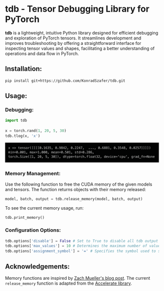 # tdb - Tensor Debugging Library for PyTorch

**tdb** is a lightweight, intuitive Python library designed for efficient debugging and exploration of PyTorch tensors. It streamlines development and improves troubleshooting by offering a straightforward interface for inspecting tensor values and shapes, facilitating a better understanding of operations and data flow in PyTorch.

## Installation:
```bash
pip install git+https://github.com/KonradSzafer/tdb.git
```

## Usage:

### Debugging:

```python
import tdb

x = torch.rand(1, 20, 5, 30)
tdb.tlog(x, 'x')
```

![](assets/example_output_1.png)

<!-- ### Example Usage:
![](assets/example_output_2.png) -->

### Memory Management:

Use the following function to free the CUDA memory of the given models and tensors. The function returns objects with their memory released:
```python
model, batch, output = tdb.release_memory(model, batch, output)
```

To see the current memory usage, run:
```python
tdb.print_memory()
```

### Configuration Options:
```python
tdb.options['disable'] = False # Set to True to disable all tdb output
tdb.options['max_values'] = 10 # Determines the maximum number of values to display from the last dimension of a tensor
tdb.options['assignment_symbol'] = '=' # Specifies the symbol used to separate tensor parameters from their values
```

## Acknowledgements:

Memory functions are inspired by [Zach Mueller's blog post](https://muellerzr.github.io/til/free_memory.html). The current `release_memory` function is adapted from the [Accelerate library](https://github.com/huggingface/accelerate/blob/main/src/accelerate/utils/memory.py#L29).
